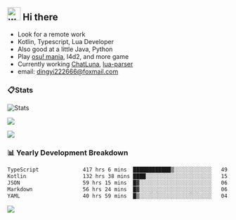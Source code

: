 ## <img alt="wave" src="https://raw.githubusercontent.com/MartinHeinz/MartinHeinz/master/wave.gif" width="30px"> Hi there

- Look for a remote work
- Kotlin, Typescript, Lua Developer
- Also good at a little Java, Python
- Play [osu! mania](https://osu.ppy.sh/users/29808669), l4d2, and more game
- Currently working [ChatLuna](https://github.com/ChatLunaLab), [lua-parser](https://github.com/dingyi222666/lua-parser)
- email: [dingyi222666@foxmail.com](mailto:dingyi222666@foxmail.com)

### 📋Stats

![Stats](https://github-readme-stats.vercel.app/api?username=dingyi222666&show_icons=true&icon_color=47A69E&title_color=47A69E&count_private=true)    

![](https://api.githubtrends.io/user/svg/dingyi222666/langs?time_range=one_year&include_private=True&loc_metric=changed&theme=classic)

![](http://github-profile-summary-cards.vercel.app/api/cards/productive-time?username=dingyi222666&theme=nord_dark&utcOffset=8)

### 📊 Yearly Development Breakdown

<!--START_SECTION:waka-->

```txt
TypeScript              417 hrs 6 mins  ████████████▒░░░░░░░░░░░░   49.23 %
Kotlin                  132 hrs 38 mins ████░░░░░░░░░░░░░░░░░░░░░   15.66 %
JSON                    59 hrs 15 mins  █▓░░░░░░░░░░░░░░░░░░░░░░░   06.99 %
Markdown                56 hrs 24 mins  █▓░░░░░░░░░░░░░░░░░░░░░░░   06.66 %
YAML                    40 hrs 59 mins  █▒░░░░░░░░░░░░░░░░░░░░░░░   04.84 %
```

<!--END_SECTION:waka-->

![](https://komarev.com/ghpvc/?username=dingyi222666)
